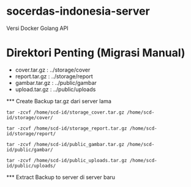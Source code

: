 # socerdas-indonesia-server
 Versi Docker Golang API

# Direktori Penting (Migrasi Manual)
+ cover.tar.gz  :   ../storage/cover
+ report.tar.gz :   ../storage/report
+ gambar.tar.gz :   ../public/gambar
+ upload.tar.gz :   ../public/uploads

*** Create Backup tar.gz dari server lama
```
tar -zcvf /home/scd-id/storage_cover.tar.gz /home/scd-id/storage/cover/
```
```
tar -zcvf /home/scd-id/storage_report.tar.gz /home/scd-id/storage/report/
```
```
tar -zcvf /home/scd-id/public_gambar.tar.gz /home/scd-id/public/gambar/
```
```
tar -zcvf /home/scd-id/public_uploads.tar.gz /home/scd-id/public/uploads/
```

*** Extract Backup to server di server baru